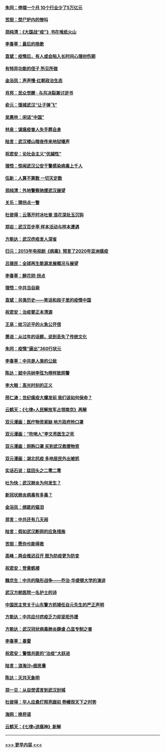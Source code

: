 #### [朱同：停摆一个月 10个行业少了5万亿元](../pages/nsc993/n11904498.md?t=02292202) 
#### [苦胆：焚尸炉内的惨叫](../pages/nsc993/n11904479.md?t=02292202) 
#### [郑纯清：《大国战“疫”》书在堆纸火山](../pages/nsc993/n11904450.md?t=02292202) 
#### [李春草：最后的挽歌](../pages/nsc993/n11904441.md?t=02292202) 
#### [袁斌：疫情后，有人或会陷入长时间心理创伤期](../pages/nsc993/n11901514.md?t=02292202) 
#### [有特异功能的侄子 所见所做](../pages/nsc993/n11901154.md?t=02292202) 
#### [金浴凤：声声慢‧红朝政治生态](../pages/nsc993/n11899553.md?t=02292202) 
#### [肖邦：民众觉醒 · 与共决裂兼讨逆书](../pages/nsc993/n11898435.md?t=02292202) 
#### [俞元：饿城武汉“让子弹飞”](../pages/nsc993/n11898344.md?t=02292202) 
#### [吴惠林：闲话“中国”](../pages/nsc993/n11898182.md?t=02292202) 
#### [林泉：谋瘟疫害人失手葬自身](../pages/nsc993/n11897892.md?t=02292202) 
#### [陆言：武汉楼山暗夜传来地狱嚎声](../pages/nsc993/n11897033.md?t=02292202) 
#### [祝君安：论社会主义“优越性”](../pages/nsc993/n11897005.md?t=02292202) 
#### [理悟：惊闻武汉公安干警感染病毒上千人](../pages/nsc993/n11896947.md?t=02292202) 
#### [伍新：人算不算数 一切天定数](../pages/nsc993/n11893372.md?t=02292202) 
#### [郑纯清：外地警察驰援武汉展望](../pages/nsc993/n11893115.md?t=02292202) 
#### [关乐：猜拐点一瞥](../pages/nsc993/n11893020.md?t=02292202) 
#### [杜彼得：云落开时冰吐鉴 浪花深处玉沉钩](../pages/nsc993/n11892107.md?t=02292202) 
#### [郑岩：武汉百步亭 样本活动与样本遭遇](../pages/nsc993/n11892310.md?t=02292202) 
#### [方能达：武汉疠疫发人深省](../pages/nsc993/n11891376.md?t=02292202) 
#### [归元：2013年电视剧《病毒》预言了2020年亚洲瘟疫](../pages/nsc993/n11891126.md?t=02292202) 
#### [吕锡民：全球再生能源发展概况与展望](../pages/nsc993/n11890613.md?t=02292202) 
#### [李春草：醉花阴·拐点](../pages/nsc993/n11890567.md?t=02292202) 
#### [理悟：中共当自毙](../pages/nsc993/n11890559.md?t=02292202) 
#### [袁斌：另类历史——笑话和段子里的疫情中国](../pages/nsc993/n11889243.md?t=02292202) 
#### [祝君安：治疫要正本清源](../pages/nsc993/n11889085.md?t=02292202) 
#### [王易：给习近平的火急公开信](../pages/nsc993/n11888225.md?t=02292202) 
#### [萧进：从过年的话题，说到丢失了传统文化](../pages/nsc993/n11887732.md?t=02292202) 
#### [朱同：疫情“逼出”360行状元](../pages/nsc993/n11887678.md?t=02292202) 
#### [李春草：中共是人类的公敌](../pages/nsc993/n11887656.md?t=02292202) 
#### [陈达：就中共树李弦为榜样致网警](../pages/nsc993/n11887625.md?t=02292202) 
#### [李大眼：高光时刻的正义](../pages/nsc993/n11887585.md?t=02292202) 
#### [邢仁涛：世纪瘟疫大爆发前 我们该如何保命？](../pages/nsc993/n11887535.md?t=02292202) 
#### [云鹤天：《七律▪人民解放军占领南京》再解](../pages/nsc993/n11887524.md?t=02292202) 
#### [双元漫画：医疗物资紧缺 地方政府抢口罩](../pages/nsc993/n11884744.md?t=02292202) 
#### [双元漫画：“吹哨人”李文亮医生之死](../pages/nsc993/n11884705.md?t=02292202) 
#### [双元漫画：网购口罩 买到武汉救援物资](../pages/nsc993/n11884670.md?t=02292202) 
#### [双元漫画：湖北抗疫 多地居民外出被抓](../pages/nsc993/n11884643.md?t=02292202) 
#### [实话石说：猛回头之二零二零](../pages/nsc993/n11883968.md?t=02292202) 
#### [吐为快：武汉肺炎为何发生？](../pages/nsc993/n11882180.md?t=02292202) 
#### [新冠状肺炎病毒有多毒？](../pages/nsc993/n11881790.md?t=02292202) 
#### [金浴凤：绑匪的猫泪](../pages/nsc993/n11880664.md?t=02292202) 
#### [郑言：中共还有几天闹](../pages/nsc993/n11880645.md?t=02292202) 
#### [陆言：假如武汉断网的应急措施](../pages/nsc993/n11880619.md?t=02292202) 
#### [苦胆：愿你也能得救](../pages/nsc993/n11880601.md?t=02292202) 
#### [高峰：两会推迟召开  既为防疫更为防变](../pages/nsc993/n11879977.md?t=02292202) 
#### [祝君安：登黄鹤楼](../pages/nsc993/n11880583.md?t=02292202) 
#### [魏京生：中共的隐形战争——乔治‧华盛顿大学的演讲](../pages/nsc993/n11879765.md?t=02292202) 
#### [武汉方舱医院一名护士的诗](../pages/nsc993/n11878480.md?t=02292202) 
#### [中国民主党关于山东警方抓捕任自元先生的严正声明](../pages/nsc993/n11877506.md?t=02292202) 
#### [方能达：中共应付疠疫乏力却坚拒外援](../pages/nsc993/n11877497.md?t=02292202) 
#### [方能达：武汉冠状病毒肺炎肆虐 凸显专制之害](../pages/nsc993/n11877475.md?t=02292202) 
#### [李春草：春雷](../pages/nsc993/n11876287.md?t=02292202) 
#### [祝君安：警惕共匪的“治疫”大跃进](../pages/nsc993/n11876084.md?t=02292202) 
#### [陆言：浪淘沙•细思量](../pages/nsc993/n11876071.md?t=02292202) 
#### [陈达：灭共天象明](../pages/nsc993/n11876063.md?t=02292202) 
#### [郑一见：从自焚谎言到武汉封城](../pages/nsc993/n11875621.md?t=02292202) 
#### [杜彼得：华人应悬灯照亮跟前 卷幔观天下之时势](../pages/nsc993/n11874822.md?t=02292202) 
#### [海网：换将谣](../pages/nsc993/n11873712.md?t=02292202) 
#### [云鹤天：《七律▪送瘟神》新解](../pages/nsc993/n11873598.md?t=02292202) 

----
#### [ >>> 更早内容 <<< ](../indexes/nsc993-earlier.md)
